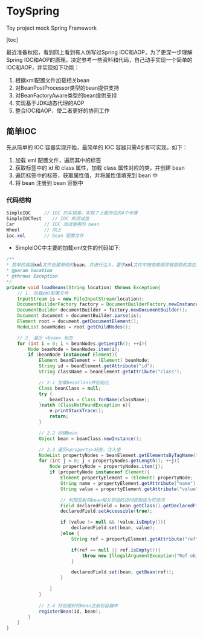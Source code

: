 # ToySpring
Toy project mock Spring Framework

[toc]

最近准备秋招，看到网上看到有人仿写过Spring IOC和AOP，为了更深一步理解Spring IOC和AOP的原理。决定参考一些资料和代码，自己动手实现一个简单的IOC和AOP，并实现如下功能：

1. 根据xml配置文件加载相关bean
2. 对BeanPostProcessor类型的bean提供支持
3. 对BeanFactoryAware类型的bean提供支持
4. 实现基于JDK动态代理的AOP
5. 整合IOC和AOP，使二者更好的协同工作

## 简单IOC

先从简单的 IOC 容器实现开始，最简单的 IOC 容器只需4步即可实现，如下：

1. 加载 xml 配置文件，遍历其中的标签
2. 获取标签中的 id 和 class 属性，加载 class 属性对应的类，并创建 bean
3. 遍历标签中的标签，获取属性值，并将属性值填充到 bean 中
4. 将 bean 注册到 bean 容器中

### 代码结构

```java
SimpleIOC     // IOC 的实现类，实现了上面所说的4个步骤
SimpleIOCTest    // IOC 的测试类
Car           // IOC 测试使用的 bean
Wheel         // 同上 
ioc.xml       // bean 配置文件
```

- SimpleIOC中主要的加载xml文件的代码如下:

```java
/**
* 简单的根据xml文件创建单例的bean，并进行注入，要求xml文件中按依赖顺序被依赖的类在前面，且不存在循环依赖
* @param location
* @throws Exception
*/
private void loadBeans(String location) throws Exception{
    // 1. 加载xml配置文件
    InputStream is = new FileInputStream(location);
    DocumentBuilderFactory factory = DocumentBuilderFactory.newInstance();
    DocumentBuilder documentBuilder = factory.newDocumentBuilder();
    Document document = documentBuilder.parse(is);
    Element root = document.getDocumentElement();
    NodeList beanNodes = root.getChildNodes();

    // 2. 遍历 <bean> 标签
    for (int i = 0; i < beanNodes.getLength(); ++i){
        Node beanNode = beanNodes.item(i);
        if (beanNode instanceof Element){
            Element beanElement = (Element) beanNode;
            String id = beanElement.getAttribute("id");
            String className = beanElement.getAttribute("class");

            // 2.1 加载beanClass并初始化
            Class beanClass = null;
            try {
                beanClass = Class.forName(className);
            }catch (ClassNotFoundException e){
                e.printStackTrace();
                return;
            }

            // 2.2 创建bean
            Object bean = beanClass.newInstance();

            // 2.3 遍历<property>标签，注入值
            NodeList propertyNodes = beanElement.getElementsByTagName("property");
            for (int j = 0; j < propertyNodes.getLength(); ++j){
                Node propertyNode = propertyNodes.item(j);
                if (propertyNode instanceof Element){
                    Element propertyElement = (Element) propertyNode;
                    String name = propertyElement.getAttribute("name");
                    String value = propertyElement.getAttribute("value");

                    // 利用反射将bean相关字段的访问权限设为可访问
                    Field declaredField = bean.getClass().getDeclaredField(name);
                    declaredField.setAccessible(true);

                    if (value != null && !value.isEmpty()){
                        declaredField.set(bean, value);
                    }else {
                        String ref = propertyElement.getAttribute("ref");

                        if(ref == null || ref.isEmpty()){
                            throw new IllegalArgumentException("Ref object has'nt been creanted");
                        }

                        declaredField.set(bean, getBean(ref));
                    }

                }
            }
			
            // 2.4 将创建好的bean注册到容器中
            registerBean(id, bean);
        }
    }
}
```


